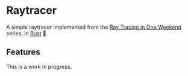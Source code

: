 # Raytracer

A simple raytracer implemented from the [Ray Tracing in One Weekend](https://raytracing.github.io/) series, in [Rust] :crab:.

## Features

This is a work in progress.

[Rust]: https://www.rust-lang.org
